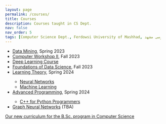 ```yaml
---
layout: page
permalink: /courses/
title: Courses
description: Courses taught in CS Dept.
nav: false
nav_order: 5
tags: [Computer Science Dept., Ferdowsi University of Mashhad, علوم کامپیوتر دانشگاه فردوسی مشهد]
---
```


<ul>
 <li> <a href="https://fum-cs.github.io/cs-bsc-dm/">Data Mining</a>, Spring 2023</li>
 <li> <a href="https://fum-cs.github.io/cw2/">Computer Workshop II</a>, Fall 2023</li>
 <li> <a href="https://fum-cs.github.io/dl/">Deep Learning Course</a></li>
 <li> <a href="https://fum-cs.github.io/fds/">Foundations of Data Science</a>, Fall 2023</li>
 <li> <a href="https://fum-cs.github.io/learning-theory/">Learning Theory</a>, Spring 2024</li>
  <ul>
  <li><a href="https://fum-cs.github.io/neural-networks/">Neural Networks</a></li>
  <li><a href="https://fum-cs.github.io/machine-learning/">Machine Learning</a></li>
 </ul>
 <li> <a href="https://fum-cs.github.io/modern-cpp/">Advanced Programming</a>, Spring 2024</li>
  <ul>
  <li><a href="https://fum-cs.github.io/cpp4python/">C++ for Python Programmers</a></li>
 </ul>
 <!--<li> <a href="https://fum-cs.github.io/ci/"> Computational Intelligence, Spring 2024</a></li>
	 <ul>
		<li><a href="https://fum-cs.github.io/neural-networks/">Neural Networks</a></li>
		<li><a href="">Evolutionary Algorithms</a></li>
		<li><a href="">Fuzzy Logic</a></li>
	</ul> -->
 <li> <a href="https://fum-cs.github.io/gnn/">Graph Neural Networks</a> (TBA)</li>
</ul>

<!-- For now, this page is assumed to be a static description of your courses. You can convert it to a collection similar to `_projects/` so that you can have a dedicated page for each course.

Organize your courses by years, topics, or universities, however you like! -->

[Our new curriculum for the B.Sc. program in Computer Science](https://fum-cs.github.io/docs/category/%D8%A8%D8%B1%D9%86%D8%A7%D9%85%D9%87-%D8%AF%D8%B1%D8%B3%DB%8C)